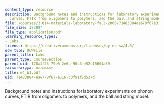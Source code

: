 ```yaml
---
content_type: resource
description: Background notes and instructions for laboratory experiments on phonon
  curves, FTIR from oligomers to polymers, and the ball and string model.
file: /courses/3-014-materials-laboratory-fall-2006/71483884ea678f67e316c3f91f8d537d_w4_b1.pdf
file_size: 173097
file_type: application/pdf
learning_resource_types:
- Labs
license: https://creativecommons.org/licenses/by-nc-sa/4.0/
ocw_type: OCWFile
parent_title: Labs
parent_type: CourseSection
parent_uid: 178a3f23-79e5-2e6c-90c3-e52c15603a59
resourcetype: Document
title: w4_b1.pdf
uid: 71483884-ea67-8f67-e316-c3f91f8d537d
---
```

Background notes and instructions for laboratory experiments on phonon curves, FTIR from oligomers to polymers, and the ball and string model.
